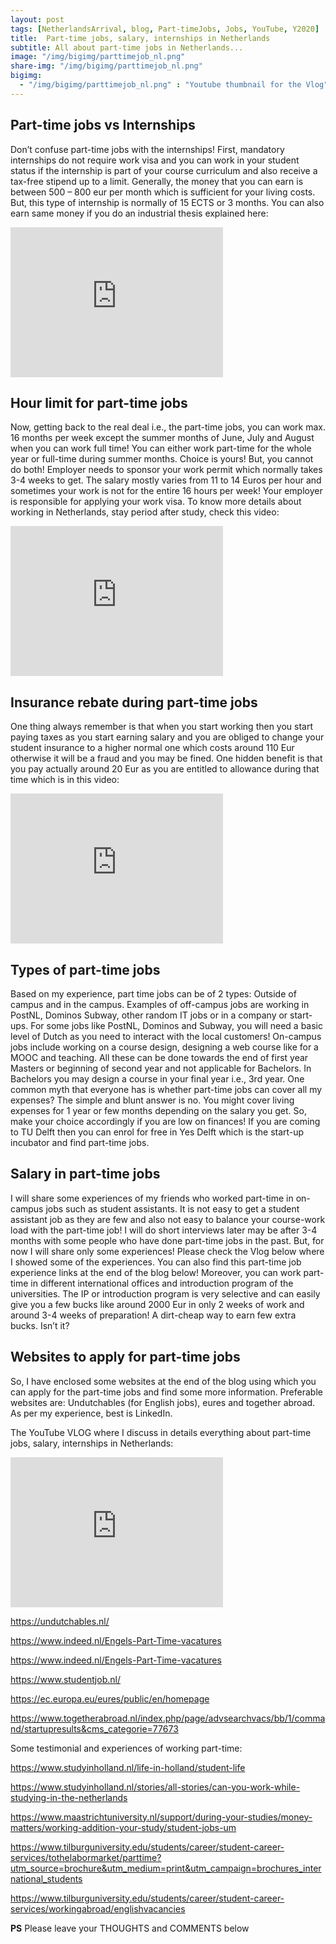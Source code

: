 ```yaml
---
layout: post
tags: [NetherlandsArrival, blog, Part-timeJobs, Jobs, YouTube, Y2020]
title:  Part-time jobs, salary, internships in Netherlands
subtitle: All about part-time jobs in Netherlands...
image: "/img/bigimg/parttimejob_nl.png"
share-img: "/img/bigimg/parttimejob_nl.png"
bigimg:
  - "/img/bigimg/parttimejob_nl.png" : "Youtube thumbnail for the Vlog"
---
```


<script async src="https://pagead2.googlesyndication.com/pagead/js/adsbygoogle.js?client=ca-pub-2991996466677058"
     crossorigin="anonymous"></script>

## Part-time jobs vs Internships <a name="1"></a>
Don’t confuse part-time jobs with the internships! First, mandatory internships do not require work visa and you can work in your student status if the internship is part of your course curriculum and also receive a tax-free stipend up to a limit. Generally, the money that you can earn is between 500 – 800 eur per month which is sufficient for your living costs. But, this type of internship is normally of 15 ECTS or 3 months. You can also earn same money if you do an industrial thesis explained here:
<iframe width="340" height="240" src="https://www.youtube.com/embed/eXO8cfkGeIs" frameborder="0" allow="accelerometer; autoplay; encrypted-media; gyroscope; picture-in-picture" allowfullscreen></iframe>

## Hour limit for part-time jobs <a name="2"></a>
Now, getting back to the real deal i.e., the part-time jobs, you can work max. 16 months per week except the summer months of June, July and August when you can work full time! You can either work part-time for the whole year or full-time during summer months. Choice is yours! But, you cannot do both! Employer needs to sponsor your work permit which normally takes 3-4 weeks to get. The salary mostly varies from 11 to 14 Euros per hour and sometimes your work is not for the entire 16 hours per week! Your employer is responsible for applying your work visa. To know more details about working in Netherlands, stay period after study, check this video:
<iframe width="340" height="240" src="https://www.youtube.com/embed/kOIA0ljX4xY" frameborder="0" allow="accelerometer; autoplay; encrypted-media; gyroscope; picture-in-picture" allowfullscreen></iframe>

## Insurance rebate during part-time jobs <a name="3"></a>
One thing always remember is that when you start working then you start paying taxes as you start earning salary and you are obliged to change your student insurance to a higher normal one which costs around 110 Eur otherwise it will be a fraud and you may be fined. One hidden benefit is that you pay actually around 20 Eur as you are entitled to allowance during that time which is in this video:
<iframe width="340" height="240" src="https://www.youtube.com/embed/e9-uz4TQyFA" frameborder="0" allow="accelerometer; autoplay; encrypted-media; gyroscope; picture-in-picture" allowfullscreen></iframe>

## Types of part-time jobs <a name="4"></a>
Based on my experience, part time jobs can be of 2 types: Outside of campus and in the campus. Examples of off-campus jobs are working in PostNL, Dominos Subway, other random IT jobs or in a company or start-ups. For some jobs like PostNL, Dominos and Subway, you will need a basic level of Dutch as you need to interact with the local customers! On-campus jobs include working on a course design, designing a web course like for a MOOC and teaching. All these can be done towards the end of first year Masters or beginning of second year and not applicable for Bachelors. In Bachelors you may design a course in your final year i.e., 3rd year.  One common myth that everyone has is whether part-time jobs can cover all my expenses? The simple and blunt answer is no. You might cover living expenses for 1 year or few months depending on the salary you get. So, make your choice accordingly if you are low on finances! If you are coming to TU Delft then you can enrol for free in Yes Delft which is the start-up incubator and find part-time jobs.

## Salary in part-time jobs <a name="5"></a>
I will share some experiences of my friends who worked part-time in on-campus jobs such as student assistants. It is not easy to get a student assistant job as they are few and also not easy to balance your course-work load with the part-time job! I will do short interviews later may be after 3-4 months with some people who have done part-time jobs in the past. But, for now I will share only some experiences! Please check the Vlog below where I showed some of the experiences. You can also find this part-time job experience links at the end of the blog below! Moreover, you can work part-time in different international offices and introduction program of the universities. The IP or introduction program is very selective and can easily give you a few bucks like around 2000 Eur in only 2 weeks of work and around 3-4 weeks of preparation! A dirt-cheap way to earn few extra bucks. Isn’t it?

## Websites to apply for part-time jobs <a name="6"></a>
So, I have enclosed some websites at the end of the blog using which you can apply for the part-time jobs and find some more information. Preferable websites are: Undutchables (for English jobs), eures and together abroad. As per my experience, best is LinkedIn.

The YouTube VLOG where I discuss in details everything about part-time jobs, salary, internships in Netherlands:
<iframe width="340" height="240" src="https://www.youtube.com/embed/eWdhoqFzLaY" frameborder="0" allow="accelerometer; autoplay; encrypted-media; gyroscope; picture-in-picture" allowfullscreen></iframe>

<a href="https://undutchables.nl/">https://undutchables.nl/</a>

<a href="https://netherlands.expatjobs.eu/Part-Time-Jobs/1">https://www.indeed.nl/Engels-Part-Time-vacatures</a>

<a href="https://www.indeed.nl/Engels-Part-Time-vacatures">https://www.indeed.nl/Engels-Part-Time-vacatures</a>

<a href="https://www.studentjob.nl/">https://www.studentjob.nl/</a>

<a href="https://ec.europa.eu/eures/public/en/homepage">https://ec.europa.eu/eures/public/en/homepage</a>

<a href="https://www.togetherabroad.nl/index.php/page/advsearchvacs/bb/1/command/startupresults&cms_categorie=77673">https://www.togetherabroad.nl/index.php/page/advsearchvacs/bb/1/command/startupresults&cms_categorie=77673</a>

Some testimonial and experiences of working part-time:

<a href="https://www.studyinholland.nl/life-in-holland/student-life">https://www.studyinholland.nl/life-in-holland/student-life</a>

<a href="https://www.studyinholland.nl/stories/all-stories/can-you-work-while-studying-in-the-netherlands">https://www.studyinholland.nl/stories/all-stories/can-you-work-while-studying-in-the-netherlands</a>

<a href="https://www.maastrichtuniversity.nl/support/during-your-studies/money-matters/working-addition-your-study/student-jobs-um">https://www.maastrichtuniversity.nl/support/during-your-studies/money-matters/working-addition-your-study/student-jobs-um</a>

<a href="https://www.tilburguniversity.edu/students/career/student-career-services/tothelabormarket/parttime?utm_source=brochure&utm_medium=print&utm_campaign=brochures_international_students">https://www.tilburguniversity.edu/students/career/student-career-services/tothelabormarket/parttime?utm_source=brochure&utm_medium=print&utm_campaign=brochures_international_students</a>

<a href="https://www.tilburguniversity.edu/students/career/student-career-services/workingabroad/englishvacancies">https://www.tilburguniversity.edu/students/career/student-career-services/workingabroad/englishvacancies</a>

**PS** Please leave your THOUGHTS and COMMENTS below
